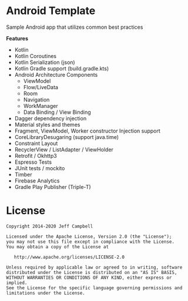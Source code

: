 Android Template
=================

Sample Android app that utilizes common best practices

**Features**

* Kotlin
* Kotlin Coroutines
* Kotlin Serialization (json)
* Kotlin Gradle support (build.gradle.kts)
* Android Architecture Components
    * ViewModel
    * Flow/LiveData
    * Room
    * Navigation
    * WorkManager
    * Data Binding / View Binding
* Dagger dependency injection
* Material styles and themes
* Fragment, ViewModel, Worker constructor Injection support
* CoreLibraryDesugaring (support java.time)
* Constraint Layout
* RecyclerView / ListAdapter / ViewHolder
* Retrofit / Okhttp3
* Espresso Tests
* JUnit tests / mockito
* Timber
* Firebase Analytics
* Gradle Play Publisher (Triple-T)


License
=======

    Copyright 2014-2020 Jeff Campbell

    Licensed under the Apache License, Version 2.0 (the "License");
    you may not use this file except in compliance with the License.
    You may obtain a copy of the License at

       http://www.apache.org/licenses/LICENSE-2.0

    Unless required by applicable law or agreed to in writing, software
    distributed under the License is distributed on an "AS IS" BASIS,
    WITHOUT WARRANTIES OR CONDITIONS OF ANY KIND, either express or implied.
    See the License for the specific language governing permissions and
    limitations under the License.